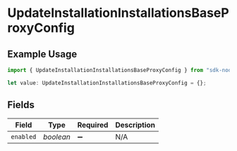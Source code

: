 # UpdateInstallationInstallationsBaseProxyConfig

## Example Usage

```typescript
import { UpdateInstallationInstallationsBaseProxyConfig } from "sdk-node-platform/models/operations";

let value: UpdateInstallationInstallationsBaseProxyConfig = {};
```

## Fields

| Field              | Type               | Required           | Description        |
| ------------------ | ------------------ | ------------------ | ------------------ |
| `enabled`          | *boolean*          | :heavy_minus_sign: | N/A                |
